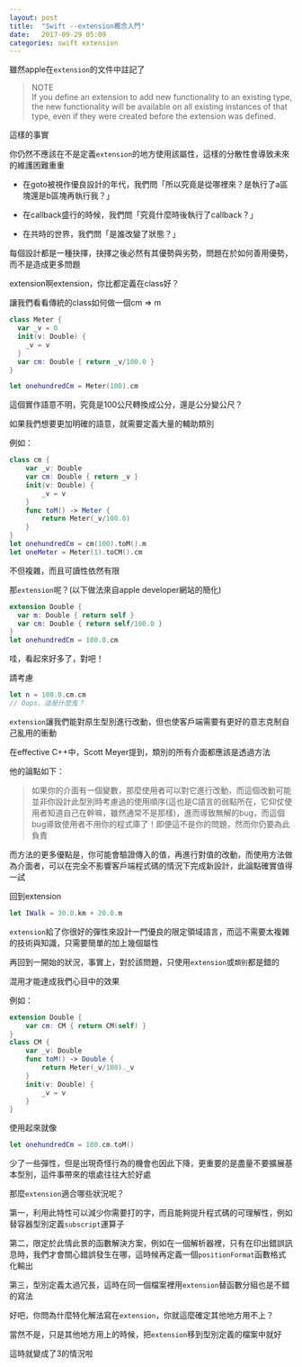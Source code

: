 ```yaml
---
layout: post
title:  "Swift --extension概念入門"
date:   2017-09-29 05:09
categories: swift extension
---
```


雖然apple在`extension`的文件中註記了

> NOTE<br>
> If you define an extension to add new functionality to an existing type, the new functionality will be available on all existing instances of that type, even if they were created before the extension was defined.

這樣的事實

你仍然不應該在不是定義`extension`的地方使用該屬性，這樣的分散性會導致未來的維護困難重重

- 在goto被視作優良設計的年代，我們問「所以究竟是從哪裡來？是執行了a區塊還是b區塊再執行我？」

- 在callback盛行的時候，我們問「究竟什麼時後執行了callback？」

- 在共時的世界，我們問「是誰改變了狀態？」

每個設計都是一種抉擇，抉擇之後必然有其優勢與劣勢，問題在於如何善用優勢，而不是造成更多問題

extension啊extension，你比都定義在class好？

讓我們看看傳統的class如何做一個cm => m

```swift
class Meter {
  var _v = 0
  init(v: Double) {
    _v = v
  }
  var cm: Double { return _v/100.0 }
}

let onehundredCm = Meter(100).cm
```

這個實作語意不明，究竟是100公尺轉換成公分，還是公分變公尺？

如果我們想要更加明確的語意，就需要定義大量的輔助類別

例如：

```swift
class cm {
    var _v: Double
    var cm: Double { return _v }
    init(v: Double) {
        _v = v
    }
    func toM() -> Meter {
        return Meter(_v/100.0)
    }
}
let onehundredCm = cm(100).toM().m
let oneMeter = Meter(1).toCM().cm
```

不但複雜，而且可讀性依然有限

那`extension`呢？(以下做法來自apple developer網站的簡化)

```swift
extension Double {
  var m: Double { return self }
  var cm: Double { return self/100.0 }
}
let onehundredCm = 100.0.cm
```

哇，看起來好多了，對吧！

請考慮

```swift
let n = 100.0.cm.cm
// Oops，這是什麼鬼？
```

`extension`讓我們能對原生型別進行改動，但也使客戶端需要有更好的意志克制自己亂用的衝動

在effective C++中，Scott Meyer提到，類別的所有介面都應該是透過方法

他的論點如下：

> 如果你的介面有一個變數，那麼使用者可以對它進行改動，而這個改動可能並非你設計此型別時考慮過的使用順序(這也是C語言的弱點所在，它仰仗使用者知道自己在幹嘛，雖然通常不是那樣)，進而導致無解的bug，而這個bug導致使用者不用你的程式庫了！即便這不是你的問題，然而你仍要為此負責

而方法的更多優點是，你可能會驗證傳入的值，再進行對值的改動，而使用方法做為介面者，可以在完全不影響客戶端程式碼的情況下完成新設計，此論點確實值得一試

回到extension

```swift
let IWalk = 30.0.km + 20.0.m
```

`extension`給了你很好的彈性來設計一門優良的限定領域語言，而這不需要太複雜的技術與知識，只需要簡單的加上幾個屬性

再回到一開始的狀況，事實上，對於該問題，只使用`extension`或`類別`都是錯的

混用才能達成我們心目中的效果

例如：

```swift
extension Double {
    var cm: CM { return CM(self) }
}
class CM {
    var _v: Double
    func toM() -> Double {
        return Meter(_v/100)._v
    }
    init(v: Double) {
        _v = v
    }
}
```

使用起來就像

```swift
let onehundredCm = 100.cm.toM()
```

少了一些彈性，但是出現奇怪行為的機會也因此下降，更重要的是盡量不要擴展基本型別，這件事帶來的壞處往往大於好處

那麼`extension`適合哪些狀況呢？

第一，利用此特性可以減少你需要打的字，而且能夠提升程式碼的可理解性，例如替容器型別定義`subscript`運算子

第二，限定於此情此景的函數解決方案，例如在一個解析器裡，只有在印出錯誤訊息時，我們才會關心錯誤發生在哪，這時候再定義一個`positionFormat`函數格式化輸出

第三，型別定義太過冗長，這時在同一個檔案裡用`extension`替函數分組也是不錯的寫法

好吧，你問為什麼特化解法寫在`extension`，你就這麼確定其他地方用不上？

當然不是，只是其他地方用上的時候，把`extension`移到型別定義的檔案中就好

這時就變成了3的情況啦